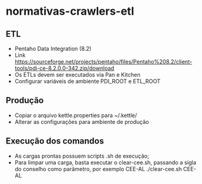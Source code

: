 # normativas-crawlers-etl

## ETL
* Pentaho Data Integration (8.2)
* Link <https://sourceforge.net/projects/pentaho/files/Pentaho%208.2/client-tools/pdi-ce-8.2.0.0-342.zip/download>
* Os ETLs devem ser executados via Pan e Kitchen
* Configurar variáveis de ambiente PDI_ROOT e ETL_ROOT

## Produção

* Copiar o arquivo kettle.properties para ~/.kettle/
* Alterar as configurações para ambiente de produção

## Execução dos comandos
* As cargas prontas possuem scripts .sh de execução;
* Para limpar uma carga, basta executar o clear-cee.sh, passando a sigla do conselho como parâmetro, por exemplo CEE-AL
./clear-cee.sh CEE-AL
